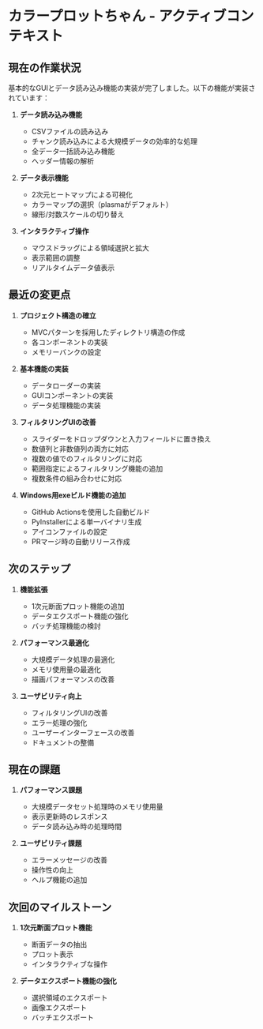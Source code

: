 # カラープロットちゃん - アクティブコンテキスト

## 現在の作業状況

基本的なGUIとデータ読み込み機能の実装が完了しました。以下の機能が実装されています：

1. **データ読み込み機能**
   - CSVファイルの読み込み
   - チャンク読み込みによる大規模データの効率的な処理
   - 全データ一括読み込み機能
   - ヘッダー情報の解析

2. **データ表示機能**
   - 2次元ヒートマップによる可視化
   - カラーマップの選択（plasmaがデフォルト）
   - 線形/対数スケールの切り替え

3. **インタラクティブ操作**
   - マウスドラッグによる領域選択と拡大
   - 表示範囲の調整
   - リアルタイムデータ値表示

## 最近の変更点

1. **プロジェクト構造の確立**
   - MVCパターンを採用したディレクトリ構造の作成
   - 各コンポーネントの実装
   - メモリーバンクの設定

2. **基本機能の実装**
   - データローダーの実装
   - GUIコンポーネントの実装
   - データ処理機能の実装

3. **フィルタリングUIの改善**
   - スライダーをドロップダウンと入力フィールドに置き換え
   - 数値列と非数値列の両方に対応
   - 複数の値でのフィルタリングに対応
   - 範囲指定によるフィルタリング機能の追加
   - 複数条件の組み合わせに対応

4. **Windows用exeビルド機能の追加**
   - GitHub Actionsを使用した自動ビルド
   - PyInstallerによる単一バイナリ生成
   - アイコンファイルの設定
   - PRマージ時の自動リリース作成

## 次のステップ

1. **機能拡張**
   - 1次元断面プロット機能の追加
   - データエクスポート機能の強化
   - バッチ処理機能の検討

2. **パフォーマンス最適化**
   - 大規模データ処理の最適化
   - メモリ使用量の最適化
   - 描画パフォーマンスの改善

3. **ユーザビリティ向上**
   - フィルタリングUIの改善
   - エラー処理の強化
   - ユーザーインターフェースの改善
   - ドキュメントの整備

## 現在の課題

1. **パフォーマンス課題**
   - 大規模データセット処理時のメモリ使用量
   - 表示更新時のレスポンス
   - データ読み込み時の処理時間

2. **ユーザビリティ課題**
   - エラーメッセージの改善
   - 操作性の向上
   - ヘルプ機能の追加

## 次回のマイルストーン

1. **1次元断面プロット機能**
   - 断面データの抽出
   - プロット表示
   - インタラクティブな操作

2. **データエクスポート機能の強化**
   - 選択領域のエクスポート
   - 画像エクスポート
   - バッチエクスポート
